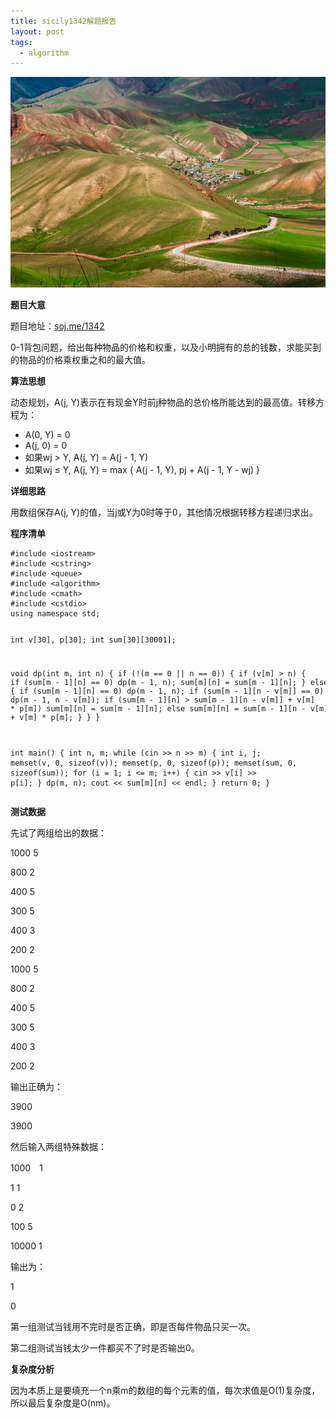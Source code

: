 ```yaml
---
title: sicily1342解题报告
layout: post
tags:
  - algorithm
---
```


![](/media/files/2014/10/26.jpg)

<head>
  <meta http-equiv="Content-Type" content="text/html; charset=utf-8" />
  <meta http-equiv="Content-Style-Type" content="text/css" />
  <meta name="generator" content="pandoc" />
  <title></title>
  <style type="text/css">code{white-space: pre;}</style>
  <link rel="stylesheet" href="file:////opt/extras.ubuntu.com/uberwriter/share/uberwriter/media/uberwriter.css" type="text/css" />
</head>
<body>
<p><strong>题目大意</strong></p>
<p>题目地址：<a href="http://soj.me/1342">soj.me/1342</a></p>
<p>0-1背包问题，给出每种物品的价格和权重，以及小明拥有的总的钱数，求能买到的物品的价格乘权重之和的最大值。</p>
<p><strong>算法思想</strong></p>
<p>动态规划，A(j, Y)表示在有现金Y时前j种物品的总价格所能达到的最高值。转移方程为：</p>
<ul>
<li>A(0, Y) = 0</li>
<li>A(j, 0) = 0</li>
<li>如果wj &gt; Y, A(j, Y) = A(j - 1, Y)</li>
<li>如果wj ≤ Y, A(j, Y) = max { A(j - 1, Y), pj + A(j - 1, Y - wj) }</li>
</ul>
<p><strong>详细思路</strong></p>
<p>用数组保存A(j, Y)的值，当j或Y为0时等于0，其他情况根据转移方程递归求出。</p>
<p><strong>程序清单</strong></p>
<pre><code>#include &lt;iostream&gt;
#include &lt;cstring&gt;
#include &lt;queue&gt;
#include &lt;algorithm&gt;
#include &lt;cmath&gt;
#include &lt;cstdio&gt;
using namespace std;

int v[30], p[30];
int sum[30][30001];

void dp(int m, int n) {
    if (!(m == 0 || n == 0)) {
        if (v[m] &gt; n) {
            if (sum[m - 1][n] == 0)
                dp(m - 1, n);
            sum[m][n] = sum[m - 1][n];
        } else {
            if (sum[m - 1][n] == 0)
                dp(m - 1, n);
            if (sum[m - 1][n - v[m]] == 0)
                dp(m - 1, n - v[m]);
            if (sum[m - 1][n] &gt; sum[m - 1][n - v[m]] + v[m] * p[m])
                sum[m][n] = sum[m - 1][n];
            else
                sum[m][n] = sum[m - 1][n - v[m]] + v[m] * p[m];
        }
    }
}

int main() {
    int n, m;
    while (cin &gt;&gt; n &gt;&gt; m) {
        int i, j;
        memset(v, 0, sizeof(v));
        memset(p, 0, sizeof(p));
        memset(sum, 0, sizeof(sum));
        for (i = 1; i &lt;= m; i++) {
            cin &gt;&gt; v[i] &gt;&gt; p[i];
        }
        dp(m, n);
        cout &lt;&lt; sum[m][n] &lt;&lt; endl;
    }
    return 0;
}
                        </code></pre>
<p><strong>测试数据</strong></p>
<p>先试了两组给出的数据：</p>
<p>1000 5</p>
<p>800 2</p>
<p>400 5</p>
<p>300 5</p>
<p>400 3</p>
<p>200 2</p>
<p>1000 5</p>
<p>800 2</p>
<p>400 5</p>
<p>300 5</p>
<p>400 3</p>
<p>200 2</p>
<p>输出正确为：</p>
<p>3900</p>
<p>3900</p>
<p>然后输入两组特殊数据：</p>
<p>1000　1</p>
<p>1 1</p>
<p>0 2</p>
<p>100 5</p>
<p>10000 1</p>
<p>输出为：</p>
<p>1</p>
<p>0</p>
<p>第一组测试当钱用不完时是否正确，即是否每件物品只买一次。</p>
<p>第二组测试当钱太少一件都买不了时是否输出0。</p>
<p><strong>复杂度分析</strong></p>
<p>因为本质上是要填充一个n乘m的数组的每个元素的值，每次求值是O(1)复杂度，所以最后复杂度是O(nm)。</p>
</body>
</html>
